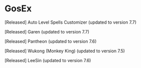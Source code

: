 # GosEx

[Released] Auto Level Spells Customizer (updated to version 7.7)

[Released] Garen (updated to version 7.7)

[Released] Pantheon (updated to version 7.6)

[Released] Wukong (Monkey King) (updated to version 7.5)

[Released] LeeSin (updated to version 7.6)
